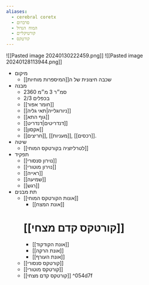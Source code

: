 ```yaml
---
aliases:
  - cerebral coretx
  - סרברום
  - המוח הגדול
  - קורטיקליים
  - קורטקס
---
```

![[Pasted image 20240130222459.png]]
![[Pasted image 20240128113944.png]]
- מיקום
	- שכבה חיצונית של ה[[המיספרות מוחיות]]
- מבנה
	- 2360 סמ״ר 3 מ״מ
	- 2/3 בכפלים
	- [[חומר אפור]]
	- [[ניורוגלייה|תאי גליה]]
	- [[גוף התא]]
	- [[דנדריטים|דנדריט]]
	- [[אקסון]]
	- [[חריצים]], [[מעניות]], [[רכסים]].
- שיטה
	- [[לטרליזציה בקורטקס המוחי]]
- תפקיד
	- [[נוירון סנסורי]]
	- [[נוירון מוטורי]]
	- [[ראייה]]
	- [[שמיעה]]
	- [[רגש]]
- תת מבנים
	- [[אונות הקורטקס המוחי]]
		- [[אונת המצח]]
		# [[קורטקס קדם מצחי]]
		- [[אונת הקודקוד]]
		- [[אונת הרקה]]
		- [[אונת העורף]]
	- [[קורטקס סנסורי]]
	- [[קורטקס מוטורי]]
	- [[קורטקס קדם מצחי]] ^054d7f



